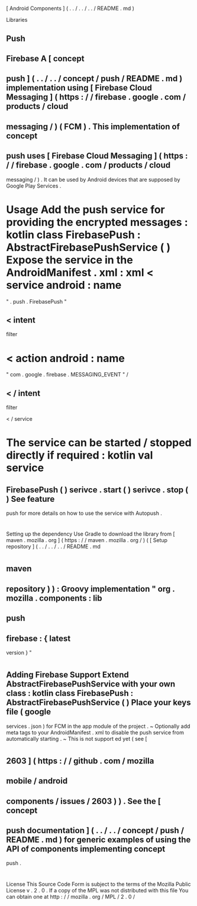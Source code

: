 #
[
Android
Components
]
(
.
.
/
.
.
/
.
.
/
README
.
md
)
>
Libraries
>
Push
-
Firebase
A
[
concept
-
push
]
(
.
.
/
.
.
/
concept
/
push
/
README
.
md
)
implementation
using
[
Firebase
Cloud
Messaging
]
(
https
:
/
/
firebase
.
google
.
com
/
products
/
cloud
-
messaging
/
)
(
FCM
)
.
This
implementation
of
concept
-
push
uses
[
Firebase
Cloud
Messaging
]
(
https
:
/
/
firebase
.
google
.
com
/
products
/
cloud
-
messaging
/
)
.
It
can
be
used
by
Android
devices
that
are
supposed
by
Google
Play
Services
.
#
#
Usage
Add
the
push
service
for
providing
the
encrypted
messages
:
kotlin
class
FirebasePush
:
AbstractFirebasePushService
(
)
Expose
the
service
in
the
AndroidManifest
.
xml
:
xml
<
service
android
:
name
=
"
.
push
.
FirebasePush
"
>
<
intent
-
filter
>
<
action
android
:
name
=
"
com
.
google
.
firebase
.
MESSAGING_EVENT
"
/
>
<
/
intent
-
filter
>
<
/
service
>
The
service
can
be
started
/
stopped
directly
if
required
:
kotlin
val
service
=
FirebasePush
(
)
serivce
.
start
(
)
serivce
.
stop
(
)
See
feature
-
push
for
more
details
on
how
to
use
the
service
with
Autopush
.
#
#
#
Setting
up
the
dependency
Use
Gradle
to
download
the
library
from
[
maven
.
mozilla
.
org
]
(
https
:
/
/
maven
.
mozilla
.
org
/
)
(
[
Setup
repository
]
(
.
.
/
.
.
/
.
.
/
README
.
md
#
maven
-
repository
)
)
:
Groovy
implementation
"
org
.
mozilla
.
components
:
lib
-
push
-
firebase
:
{
latest
-
version
}
"
#
#
#
Adding
Firebase
Support
Extend
AbstractFirebasePushService
with
your
own
class
:
kotlin
class
FirebasePush
:
AbstractFirebasePushService
(
)
Place
your
keys
file
(
google
-
services
.
json
)
for
FCM
in
the
app
module
of
the
project
.
~
Optionally
add
meta
tags
to
your
AndroidManifest
.
xml
to
disable
the
push
service
from
automatically
starting
.
~
This
is
not
support
ed
yet
(
see
[
#
2603
]
(
https
:
/
/
github
.
com
/
mozilla
-
mobile
/
android
-
components
/
issues
/
2603
)
)
.
See
the
[
concept
-
push
documentation
]
(
.
.
/
.
.
/
concept
/
push
/
README
.
md
)
for
generic
examples
of
using
the
API
of
components
implementing
concept
-
push
.
#
#
License
This
Source
Code
Form
is
subject
to
the
terms
of
the
Mozilla
Public
License
v
.
2
.
0
.
If
a
copy
of
the
MPL
was
not
distributed
with
this
file
You
can
obtain
one
at
http
:
/
/
mozilla
.
org
/
MPL
/
2
.
0
/
